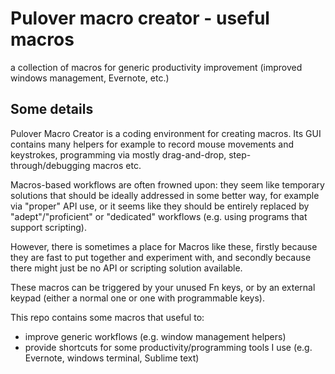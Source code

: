 # Pulover macro creator - useful macros
a collection of macros for generic productivity improvement (improved windows management, Evernote, etc.)

## Some details
Pulover Macro Creator is a coding environment for creating macros. Its GUI contains many helpers for example to record mouse movements and keystrokes, programming via mostly drag-and-drop, step-through/debugging macros etc.

Macros-based workflows are often frowned upon: they seem like temporary solutions that should be ideally addressed in some better way, for example via "proper" API use, or it seems like they should be entirely replaced by "adept"/"proficient" or "dedicated" workflows (e.g. using programs that support scripting).

However, there is sometimes a place for Macros like these, firstly because they are fast to put together and experiment with, and secondly because there might just be no API or scripting solution available.

These macros can be triggered by your unused Fn keys, or by an external keypad (either a normal one or one with programmable keys).

This repo contains some macros that useful to:
* improve generic workflows (e.g. window management helpers)
* provide shortcuts for some productivity/programming tools I use (e.g. Evernote, windows terminal, Sublime text)
